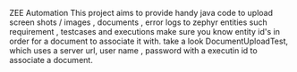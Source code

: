 ZEE Automation
This project aims to provide handy java code to upload screen shots / images , documents , error logs to zephyr
entities such requirement , testcases and executions
make sure you know entity id's in order for a document to associate it with.
take a look DocumentUploadTest, which uses a server url, user name , password with a executin id to associate a document.